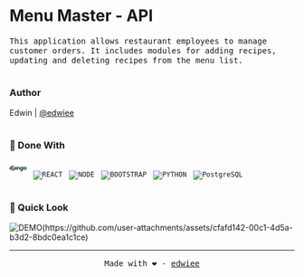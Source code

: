 # Menu Master - API
<p><samp>This application allows restaurant employees to manage customer orders. It includes modules for adding recipes, updating and deleting recipes from the menu list.</samp></p>

#
### Author
Edwin | [@edwiee](https://github.com/edwiee)

#
### 🚀 Done With
<code><img height="30" alt="DJANGO" src="https://raw.githubusercontent.com/github/explore/80688e429a7d4ef2fca1e82350fe8e3517d3494d/topics/django/django.png"></code>&nbsp;&nbsp;
<code><img height="30" alt="REACT" src="https://cdn.jsdelivr.net/gh/devicons/devicon/icons/react/react-original.svg"></code>&nbsp;&nbsp;
<code><img height="30" alt="NODE" src="https://cdn.jsdelivr.net/gh/devicons/devicon/icons/nodejs/nodejs-original.svg"></code>&nbsp;&nbsp;
<code><img height="30" alt="BOOTSTRAP" src="https://cdn.jsdelivr.net/gh/devicons/devicon/icons/bootstrap/bootstrap-original.svg"></code>&nbsp;&nbsp;
<code><img height="30" alt="PYTHON" src="https://cdn.jsdelivr.net/gh/devicons/devicon/icons/python/python-original.svg"></code>&nbsp;&nbsp;
<code><img height="30" alt="PostgreSQL" src="https://cdn.jsdelivr.net/gh/devicons/devicon/icons/postgresql/postgresql-original.svg"></code>&nbsp;&nbsp;

#
### 🧸 Quick Look
![DEMO(https://github.com/user-attachments/assets/cfafd142-00c1-4d5a-b3d2-8bdc0ea1c1ce)](https://github.com/user-attachments/assets/cfafd142-00c1-4d5a-b3d2-8bdc0ea1c1ce)

----
<p align = "center"><samp>Made with ❤️ - <a href = "https://github.com/edwiee">edwiee</a></samp></p>
